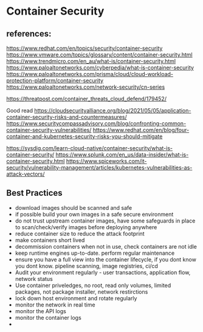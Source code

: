 Container Security
=======================

references:
---------------
https://www.redhat.com/en/topics/security/container-security
https://www.vmware.com/topics/glossary/content/container-security.html
https://www.trendmicro.com/en_au/what-is/container-security.html
https://www.paloaltonetworks.com/cyberpedia/what-is-container-security
https://www.paloaltonetworks.com/prisma/cloud/cloud-workload-protection-platform/container-security
https://www.paloaltonetworks.com/network-security/cn-series

https://threatpost.com/container_threats_cloud_defend/179452/

Good read
https://cloudsecurityalliance.org/blog/2021/05/05/application-container-security-risks-and-countermeasures/
https://www.securitycompassadvisory.com/blog/confronting-common-container-security-vulnerabilities/
https://www.redhat.com/en/blog/four-container-and-kubernetes-security-risks-you-should-mitigate


https://sysdig.com/learn-cloud-native/container-security/what-is-container-security/
https://www.splunk.com/en_us/data-insider/what-is-container-security.html
https://www.spiceworks.com/it-security/vulnerability-management/articles/kubernetes-vulnerabilities-as-attack-vectors/

Best Practices
-----------------
* download images should be scanned and safe
* if possible build your own images in a safe secure environment
* do not trust upstream container images, have some safeguards in place to scan/check/verify images before deploying anywhere
* reduce container size to reduce the attack footprint
* make containers short lived
* decommission containers when not in use, check containers are not idle
* keep runtime engines up-to-date. perform regular maintenance
* ensure you have a full view into the container lifecycle, if you dont know you dont know. pipeline scanning, image registries, ci/cd
* Audit your environment regularly - user transactions, application flow, network status
* Use container priveledges, no root, read only volumes, limited packages, not package installer, network restirctions
* lock down host environment and rotate regularly
* monitor the network in real time
* monitor the API logs
* monitor the container logs
* 
